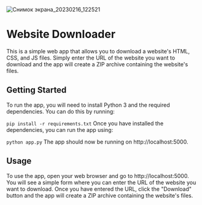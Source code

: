 ![Снимок экрана_20230216_122521](https://user-images.githubusercontent.com/112849918/219340442-98f487f8-e82b-49fc-b46e-4c33b3e1c110.png)


# Website Downloader
 This is a simple web app that allows you to download a website's HTML, CSS, and JS files. Simply enter the URL of the website you want to download and the app will create a ZIP archive containing the website's files.

## Getting Started
To run the app, you will need to install Python 3 and the required dependencies. You can do this by running:

```pip install -r requirements.txt```
Once you have installed the dependencies, you can run the app using:

```python app.py```
The app should now be running on http://localhost:5000.

## Usage
To use the app, open your web browser and go to http://localhost:5000. You will see a simple form where you can enter the URL of the website you want to download. Once you have entered the URL, click the "Download" button and the app will create a ZIP archive containing the website's files.

